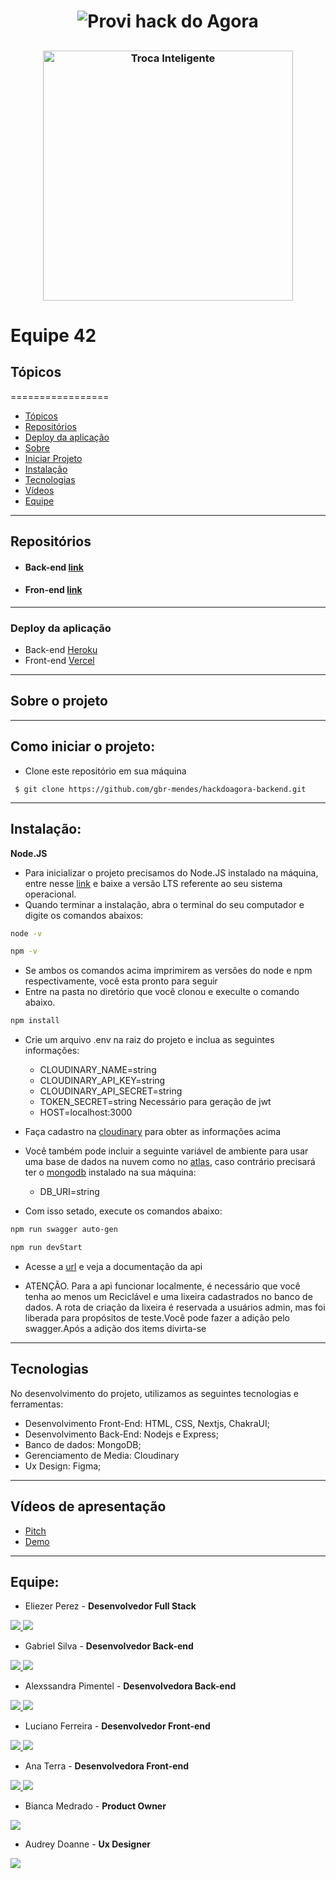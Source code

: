 ## 
<h1 align="center">
  <img alt="Provi hack do Agora" title="#ProviHack" src="https://marketing.provi.com.br/hs-fs/hubfs/provihack%20do%20agora-85.jpg?width=630&upscale=true&name=provihack%20do%20agora-85.jpg" />
</h1>

##

##
<h3 align="center"> 
    <img alt="Troca Inteligente" title="#TrocaInteligente" width="400" src="https://i.imgur.com/SPOsol2.png" />
</h3>

##

<h1>Equipe 42</h1>


## Tópicos
=================

   - [Tópicos](#tópicos)
   - [Repositórios](#repositórios)
   - [Deploy da aplicação](#deploy-da-aplicação)
   - [Sobre](#sobre-o-projeto)
   - [Iniciar Projeto](#como-iniciar-o-projeto)
   - [Instalação](#instalação)
   - [Tecnologias](#tecnologias)
   - [Vídeos](#vídeos-de-apresentação)
   - [Equipe](#equipe)

---

## Repositórios

* #### Back-end  [link](https://github.com/gbr-mendes/hackdoagora-backend)

* #### Fron-end  [link](https://github.com/Ferreira94/troca_inteligente_frontend)

---

### Deploy da aplicação
* Back-end [Heroku](https://hackdoagora-backend.herokuapp.com/)
* Front-end [Vercel](https://provi-hack.vercel.app/)

---
## Sobre o projeto



---

## Como iniciar o projeto:

 * Clone este repositório em sua máquina
```
 $ git clone https://github.com/gbr-mendes/hackdoagora-backend.git
```
---

## Instalação:
 
**Node.JS**
- Para inicializar o projeto precisamos do Node.JS instalado na máquina, entre nesse [link](https://nodejs.org/en/) e baixe a versão LTS referente ao seu sistema operacional.
- Quando terminar a instalação, abra o terminal do seu computador e digite os comandos abaixos:

```bash
node -v
```
```bash
npm -v
```
- Se ambos os comandos acima imprimirem as versões do node e npm respectivamente, você esta pronto para seguir
- Entre na pasta no diretório que você clonou e execulte o comando abaixo.

```bash
npm install
```
- Crie um arquivo .env na raiz do projeto e inclua as seguintes informações:
  
  - CLOUDINARY_NAME=string
  - CLOUDINARY_API_KEY=string
  - CLOUDINARY_API_SECRET=string
  - TOKEN_SECRET=string Necessário para geração de jwt
  - HOST=localhost:3000

- Faça cadastro na [cloudinary](https://cloudinary.com/) para obter as informações acima
- Você também pode incluir a seguinte variável de ambiente para usar uma base de dados na nuvem como no [atlas](https://www.mongodb.com/atlas/database), caso contrário precisará ter o [mongodb](https://www.mongodb.com/pt-br) instalado na sua máquina:
  - DB_URI=string
  
- Com isso setado, execute os comandos abaixo:
```bash
npm run swagger auto-gen
```
```bash
npm run devStart
```
- Acesse a [url](http://localhost:3000) e veja a documentação da api

- ATENÇÃO. Para a api funcionar localmente, é necessário que você tenha ao menos um Reciclável e uma lixeira cadastrados no banco de dados. A rota de criação da lixeira é reservada a usuários admin, mas foi liberada para propósitos de teste.Você pode fazer a adição pelo swagger.Após a adição dos items divirta-se


---

## Tecnologias 

No desenvolvimento do projeto, utilizamos as seguintes tecnologias e ferramentas: 

* Desenvolvimento Front-End: HTML, CSS, Nextjs, ChakraUI;
* Desenvolvimento Back-End: Nodejs e Express;
* Banco de dados: MongoDB;
* Gerenciamento de Media: Cloudinary
* Ux Design: Figma;

---



## Vídeos de apresentação

* [Pitch](https://www.youtube.com/watch?v=eB_1QfH71Tc&feature=youtu.be)
* [Demo](https://www.loom.com/share/5964f7aeb36b4128924347060fff8631)

---


## Equipe:

 * Eliezer Perez - **Desenvolvedor Full Stack**

<a href="https://github.com/eliezerlobaton" target="_blank"><img src="https://img.shields.io/badge/GitHub-100000?style=for-the-badge&logo=github&logoColor=white" target="_blank"> 
<a href="https://www.linkedin.com/in/eliezerprogramadorfullstack/" target="_blank"><img src="https://img.shields.io/badge/-LinkedIn-%230077B5?style=for-the-badge&logo=linkedin&logoColor=white" target="_blank"></a> 

 * Gabriel Silva - **Desenvolvedor Back-end**
  
<a href="https://github.com/gbr-mendes" target="_blank"><img src="https://img.shields.io/badge/GitHub-100000?style=for-the-badge&logo=github&logoColor=white" target="_blank"> 
<a href="https://www.linkedin.com/in/gabriel-mendes-da-silva/" target="_blank"><img src="https://img.shields.io/badge/-LinkedIn-%230077B5?style=for-the-badge&logo=linkedin&logoColor=white" target="_blank"></a> 

 * Alexssandra Pimentel - **Desenvolvedora Back-end**
  
<a href="https://github.com/AlexaPim" target="_blank"><img src="https://img.shields.io/badge/GitHub-100000?style=for-the-badge&logo=github&logoColor=white" target="_blank"> 
<a href="https://www.linkedin.com/in/alexssandra-pimentel/" target="_blank"><img src="https://img.shields.io/badge/-LinkedIn-%230077B5?style=for-the-badge&logo=linkedin&logoColor=white" target="_blank"></a> 

 * Luciano Ferreira - **Desenvolvedor Front-end**

<a href="https://github.com/Ferreira94" target="_blank"><img src="https://img.shields.io/badge/GitHub-100000?style=for-the-badge&logo=github&logoColor=white" target="_blank"> 
<a href="https://www.linkedin.com/in/luciano-ferreira-b302b61a7/" target="_blank"><img src="https://img.shields.io/badge/-LinkedIn-%230077B5?style=for-the-badge&logo=linkedin&logoColor=white" target="_blank"></a> 
  
 * Ana Terra - **Desenvolvedora Front-end**
 
<a href="https://github.com/atmirala" target="_blank"><img src="https://img.shields.io/badge/GitHub-100000?style=for-the-badge&logo=github&logoColor=white" target="_blank"> 
<a href="https://www.linkedin.com/in/ana-terra-maraschin-irala/" target="_blank"><img src="https://img.shields.io/badge/-LinkedIn-%230077B5?style=for-the-badge&logo=linkedin&logoColor=white" target="_blank"></a> 

 * Bianca Medrado - **Product Owner**

<a href="https://www.linkedin.com/in/biancamedrado" target="_blank"><img src="https://img.shields.io/badge/-LinkedIn-%230077B5?style=for-the-badge&logo=linkedin&logoColor=white" target="_blank"></a> 
 
 * Audrey Doanne - **Ux Designer**

<a href="https://www.linkedin.com/in/audrey-doanne/" target="_blank"><img src="https://img.shields.io/badge/-LinkedIn-%230077B5?style=for-the-badge&logo=linkedin&logoColor=white" target="_blank"></a> 

